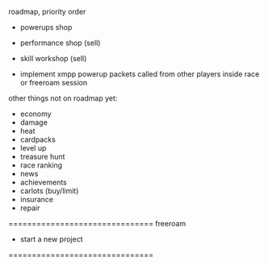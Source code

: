 roadmap, priority order

- powerups shop

- performance shop (sell)

- skill workshop (sell)

- implement xmpp powerup packets called from other players inside race or freeroam session

other things not on roadmap yet:

- economy
- damage
- heat
- cardpacks
- level up
- treasure hunt
- race ranking
- news
- achievements
- carlots (buy/limit)
- insurance
- repair 

===============================
freeroam

- start a new project

===============================
